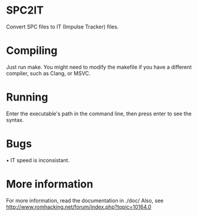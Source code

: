 SPC2IT
======

Convert SPC files to IT (Impulse Tracker) files.

Compiling
=========

Just run make. You might need to modify the makefile if you have a different compiler, such as Clang, or MSVC.

Running
=======

Enter the executable's path in the command line, then press enter to see the syntax.

Bugs
====

• IT speed is inconsistant.

More information
================

For more information, read the documentation in ./doc/
Also, see http://www.romhacking.net/forum/index.php?topic=10164.0
